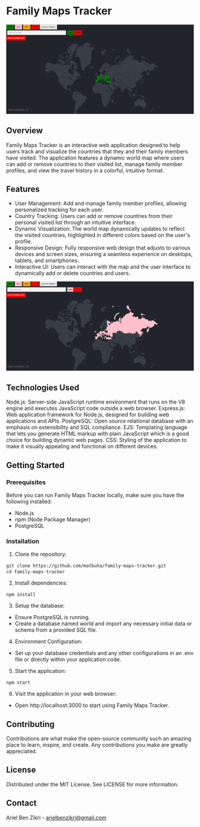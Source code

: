 # Family Maps Tracker

![Example](images/Example-1.png)

## Overview
Family Maps Tracker is an interactive web application designed to help users track and visualize the countries that they and their family members have visited. The application features a dynamic world map where users can add or remove countries to their visited list, manage family member profiles, and view the travel history in a colorful, intuitive format.

## Features
- User Management: Add and manage family member profiles, allowing personalized tracking for each user.
- Country Tracking: Users can add or remove countries from their personal visited list through an intuitive interface.
- Dynamic Visualization: The world map dynamically updates to reflect the visited countries, highlighted in different colors based on the user's profile.
- Responsive Design: Fully responsive web design that adjusts to various devices and screen sizes, ensuring a seamless experience on desktops, tablets, and smartphones.
- Interactive UI: Users can interact with the map and the user interface to dynamically add or delete countries and users.

![Example](images/Example-2.png)

## Technologies Used
Node.js: Server-side JavaScript runtime environment that runs on the V8 engine and executes JavaScript code outside a web browser.
Express.js: Web application framework for Node.js, designed for building web applications and APIs.
PostgreSQL: Open source relational database with an emphasis on extensibility and SQL compliance.
EJS: Templating language that lets you generate HTML markup with plain JavaScript which is a good choice for building dynamic web pages.
CSS: Styling of the application to make it visually appealing and functional on different devices.

## Getting Started
### Prerequisites
Before you can run Family Maps Tracker locally, make sure you have the following installed:

- Node.js
- npm (Node Package Manager)
- PostgreSQL

### Installation
1. Clone the repository:
```
git clone https://github.com/matbuha/family-maps-tracker.git
cd family-maps-tracker
```

2. Install dependencies:
```
npm install
```

3. Setup the database:
- Ensure PostgreSQL is running.
- Create a database named world and import any necessary initial data or schema from a provided SQL file.

4. Environment Configuration:
- Set up your database credentials and any other configurations in an .env file or directly within your application code.

5. Start the application:
```
npm start
```

6. Visit the application in your web browser:
- Open http://localhost:3000 to start using Family Maps Tracker.

## Contributing
Contributions are what make the open-source community such an amazing place to learn, inspire, and create. Any contributions you make are greatly appreciated.

## License
Distributed under the MIT License. See LICENSE for more information.

## Contact
Ariel Ben Zikri - arielbenzikri@gmail.com

